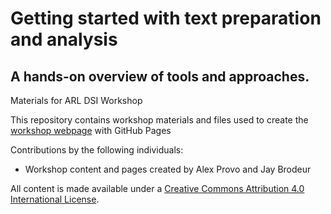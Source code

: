 # Getting started with text preparation and analysis 
## A hands-on overview of tools and approaches.
Materials for ARL DSI Workshop

This repository contains workshop materials and files used to create the [workshop webpage](https://jasonbrodeur.github.io/dsi-text-prep/) with GitHub Pages   


Contributions by the following individuals: 
- Workshop content and pages created by Alex Provo and Jay Brodeur

All content is made available under a [Creative Commons Attribution 4.0 International License](https://creativecommons.org/licenses/by/4.0/).
